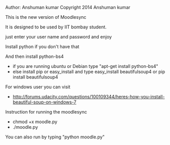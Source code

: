  Author: Anshuman kumar
 Copyright 2014 Anshuman kumar


This is the new version of Moodlesync

It is designed to be used by IIT bombay student.

just enter your user name and password and enjoy

Install python if you don't have that

And then install python-bs4
  - if you are running ubuntu or Debian type
      "apt-get install python-bs4"
  - else install pip or easy_install and type
       easy_install beautifulsoup4 or 
       pip install beautifulsoup4

For windows user you can visit
  - http://forums.udacity.com/questions/100109344/heres-how-you-install-beautiful-soup-on-windows-7

Instruction for running the moodlesync

  - chmod +x moodle.py
  - ./moodle.py
  
You can also run by typing "python moodle.py" 
